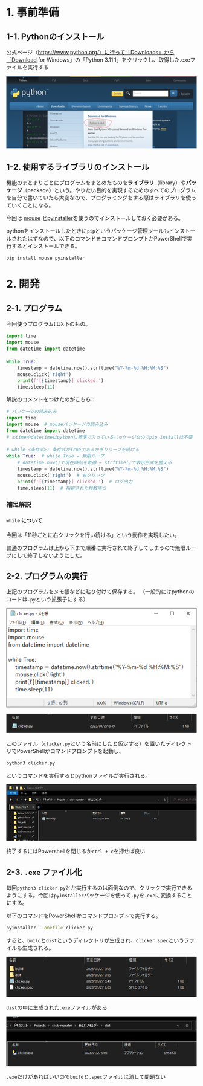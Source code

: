 # 1. 事前準備
## 1-1. Pythonのインストール

公式ページ（https://www.python.org/）に行って「Downloads」から「Download for Windows」の「Python 3.11.1」をクリックし、取得した.exeファイルを実行する

![image-20230127080259105](index.assets/image-20230127080259105.png)

## 1-2. 使用するライブラリのインストール

機能のまとまりごとにプログラムをまとめたものを**ライブラリ**（library）や**パッケージ**（package）という。やりたい目的を実現するためのすべてのプログラムを自分で書いていたら大変なので、プログラミングをする際はライブラリを使っていくことになる。

今回は [mouse](https://pypi.org/project/mouse/) と[pyinstaller](https://pypi.org/project/pyinstaller/)を使うのでインストールしておく必要がある。

pythonをインストールしたときに`pip`というパッケージ管理ツールもインストールされたはずなので、以下のコマンドをコマンドプロンプトかPowerShellで実行するとインストールできる。

```shell
pip install mouse pyinstaller
```



# 2. 開発

## 2-1. プログラム

今回使うプログラムは以下のもの。

```python
import time
import mouse
from datetime import datetime

while True:
    timestamp = datetime.now().strftime("%Y-%m-%d %H:%M:%S")
    mouse.click('right')
    print(f'[{timestamp}] clicked.')
    time.sleep(11)
```



解説のコメントをつけたのがこちら：

```python
# パッケージの読み込み
import time
import mouse  # mouseパッケージの読み込み
from datetime import datetime
# ※timeやdatetimeはpythonに標準で入っているパッケージなのでpip installは不要

# while <条件式>: 条件式がTrueであるかぎりループを続ける
while True:  # while True = 無限ループ
    # datetime.now()で現在時刻を取得 → strftime()で表示形式を整える
    timestamp = datetime.now().strftime("%Y-%m-%d %H:%M:%S")
    mouse.click('right')  # 右クリック
    print(f'[{timestamp}] clicked.')  # ログ出力
    time.sleep(11)  # 指定された秒数待つ
```



### 補足解説

#### `while` について

今回は「11秒ごとに右クリックを行い続ける」という動作を実現したい。

普通のプログラムは上から下まで順番に実行されて終了してしまうので無限ループにして終了しないようにした。



## 2-2. プログラムの実行

上記のプログラムをメモ帳などに貼り付けて保存する。
（一般的にはpythonのコードは`.py`という拡張子にする）

![image-20230127084929305](index.assets/image-20230127084929305.png)

![image-20230127085038305](index.assets/image-20230127085038305.png)

このファイル（`clicker.py`という名前にしたと仮定する）を置いたディレクトリでPowerShellかコマンドプロンプトを起動し、

```sh
python3 clicker.py
```

というコマンドを実行するとpythonファイルが実行される。

![run-by-shell](index.assets/run-by-shell.gif)

終了するにはPowershellを閉じるか`ctrl + c`を押せば良い

## 2-3. `.exe` ファイル化

毎回`python3 clicker.py`とか実行するのは面倒なので、クリックで実行できるようにする。今回は`pyinstaller`パッケージを使って`.py`を`.exe`に変換することにする。

以下のコマンドをPowerShellかコマンドプロンプトで実行する。

```sh
pyinstaller --onefile clicker.py
```

すると、`build`と`dist`というディレクトリが生成され、`clicker.spec`というファイルも生成される。

![image-20230127090600828](index.assets/image-20230127090600828.png)

`dist`の中に生成された`.exe`ファイルがある

![image-20230127090613541](index.assets/image-20230127090613541.png)

`.exe`だけがあればいいので`build`と`.spec`ファイルは消して問題ない













